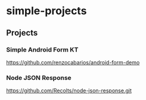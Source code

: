 # simple-projects

## Projects

### Simple Android Form KT

https://github.com/renzocabarios/android-form-demo

### Node JSON Response

https://github.com/Recolts/node-json-response.git

